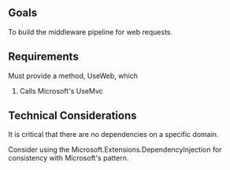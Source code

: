 ﻿## Goals
To build the middleware pipeline for web requests.

## Requirements
Must provide a method, UseWeb, which
1. Calls Microsoft's UseMvc

## Technical Considerations
It is critical that there are no dependencies on a specific domain.

Consider using the Microsoft.Extensions.DependencyInjection for consistency with Microsoft's pattern.